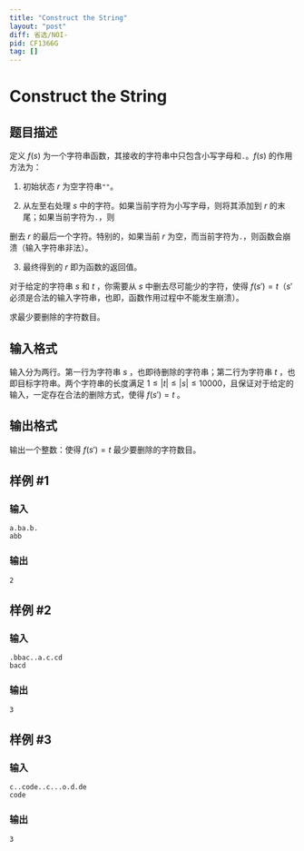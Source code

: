 ```yaml
---
title: "Construct the String"
layout: "post"
diff: 省选/NOI-
pid: CF1366G
tag: []
---
```


# Construct the String

## 题目描述

定义 $f(s)$ 为一个字符串函数，其接收的字符串中只包含小写字母和`.`。$f(s)$ 的作用方法为：

1. 初始状态 $r$ 为空字符串`""`。
2. 从左至右处理 $s$ 中的字符。如果当前字符为小写字母，则将其添加到 $r$ 的末尾；如果当前字符为`.`，则
删去 $r$ 的最后一个字符。特别的，如果当前 $r$ 为空，而当前字符为`.`，则函数会崩溃（输入字符串非法）。
3. 最终得到的 $r$ 即为函数的返回值。

对于给定的字符串 $s$ 和 $t$ ，你需要从 $s$ 中删去尽可能少的字符，使得 $f(s')=t$（$s'$必须是合法的输入字符串，也即，函数作用过程中不能发生崩溃）。

求最少要删除的字符数目。

## 输入格式

输入分为两行。第一行为字符串 $s$ ，也即待删除的字符串；第二行为字符串 $t$ ，也即目标字符串。两个字符串的长度满足 $1\leq|t|\leq|s|\leq10000$，且保证对于给定的输入，一定存在合法的删除方式，使得 $f(s')=t$ 。

## 输出格式

输出一个整数：使得 $f(s')=t$ 最少要删除的字符数目。

## 样例 #1

### 输入

```
a.ba.b.
abb
```

### 输出

```
2
```

## 样例 #2

### 输入

```
.bbac..a.c.cd
bacd
```

### 输出

```
3
```

## 样例 #3

### 输入

```
c..code..c...o.d.de
code
```

### 输出

```
3
```

